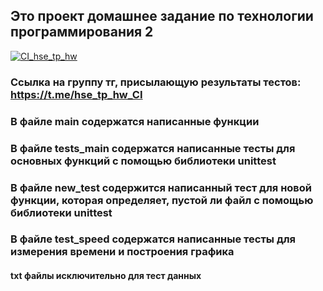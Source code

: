 ## Это проект домашнее задание по технологии программирования 2
[![CI_hse_tp_hw](https://github.com/Nonsensens/hse_tp_hw_2/actions/workflows/main.yml/badge.svg?branch=main&event=push)](https://github.com/Nonsensens/hse_tp_hw_2/actions/workflows/main.yml)
### Ссылка на группу тг, присылающую результаты тестов: https://t.me/hse_tp_hw_CI
### В файле main содержатся написанные функции
### В файле tests_main содержатся написанные тесты для основных функций с помощью библиотеки unittest
### В файле new_test содержится написанный тест для новой функции, которая определяет, пустой ли файл с помощью библиотеки unittest
### В файле test_speed содержатся написанные тесты для измерения времени и построения графика
#### txt файлы исключительно для тест данных  
